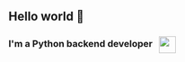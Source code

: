 ## Hello world 👋

<h3>
    I'm a Python backend developer <img src="https://images.icon-icons.com/112/PNG/512/python_18894.png" height="30px" width="30px" style="vertical-align: middle; margin-left: 8px;">
</h3>